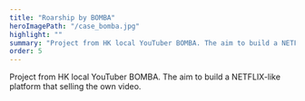 ```yaml
---
title: "Roarship by BOMBA"
heroImagePath: "/case_bomba.jpg"
highlight: ""
summary: "Project from HK local YouTuber BOMBA. The aim to build a NETFLIX-like platform that selling the own video."
order: 5
---
```


Project from HK local YouTuber BOMBA. The aim to build a NETFLIX-like platform that selling the own video.